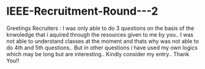 # IEEE-Recruitment-Round---2
Greetings Recruiters :
I was only able to do 3 questions on the basis of the knwoledge that i aquired through the resources given to me by you..
I was not able to understand classes at the moment and thats why was not able to do 4th and 5th questions..
But in other questions i have used my own logics which may be long but are interesting..
Kindly consider my entry..
Thank You!!
